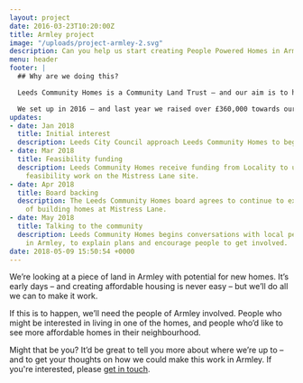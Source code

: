 ```yaml
---
layout: project
date: 2016-03-23T10:20:00Z
title: Armley project
image: "/uploads/project-armley-2.svg"
description: Can you help us start creating People Powered Homes in Armley?
menu: header
footer: |
  ## Why are we doing this?

  Leeds Community Homes is a Community Land Trust – and our aim is to help to create permanently affordable homes to rent and buy in Leeds.

  We set up in 2016 – and last year we raised over £360,000 towards our first sixteen homes.  We’ve got big ambitions to build many more.
updates:
- date: Jan 2018
  title: Initial interest
  description: Leeds City Council approach Leeds Community Homes to begin conversations about a piece of land they own on Mistress Lane in Armley.
- date: Mar 2018
  title: Feasibility funding
  description: Leeds Community Homes receive funding from Locality to undertake initial
    feasibility work on the Mistress Lane site.
- date: Apr 2018
  title: Board backing
  description: The Leeds Community Homes board agrees to continue to explore the possibility
    of building homes at Mistress Lane.
- date: May 2018
  title: Talking to the community
  description: Leeds Community Homes begins conversations with local people and organisations
    in Armley, to explain plans and encourage people to get involved.
date: 2018-05-09 15:50:54 +0000
---
```

We’re looking at a piece of land in Armley with potential for new homes.  It’s early days – and creating affordable housing is never easy – but we’ll do all we can to make it work.

If this is to happen, we’ll need the people of Armley involved. People who might be interested in living in one of the homes, and people who’d like to see more affordable homes in their neighbourhood.

Might that be you?  It’d be great to tell you more about where we’re up to – and to get your thoughts on how we could make this work in Armley. If you're interested, please [get in touch](mailto:info@leedscommunityhomes.org.uk).
